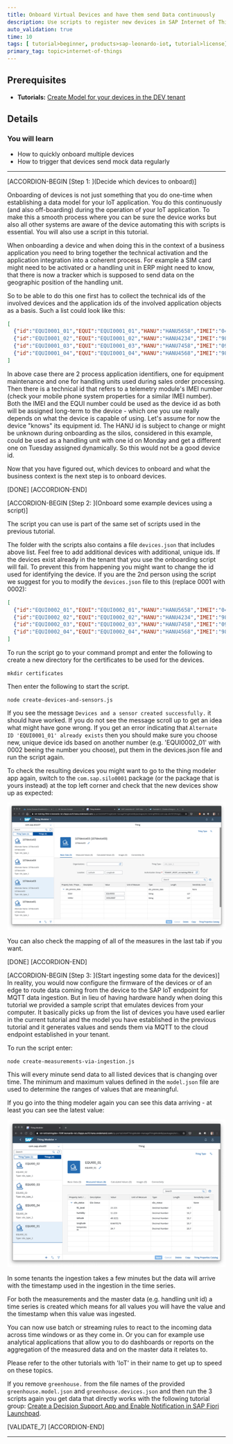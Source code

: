 ```yaml
---
title: Onboard Virtual Devices and have them send Data continuously
description: Use scripts to register new devices in SAP Internet of Things, download authentication certificates and then have data sent from those "virtual" devices from your computer.
auto_validation: true
time: 10
tags: [ tutorial>beginner, products>sap-leonardo-iot, tutorial>license]
primary_tag: topic>internet-of-things
---
```


## Prerequisites
 - **Tutorials:** [Create Model for your devices in the DEV tenant](iot-model-create)

## Details
### You will learn
  - How to quickly onboard multiple devices
  - How to trigger that devices send mock data regularly

---

[ACCORDION-BEGIN [Step 1: ](Decide which devices to onboard)]

Onboarding of devices is not just something that you do one-time when establishing a data model for your IoT application. You do this continuously (and also off-boarding) during the operation of your IoT application. To make this a smooth process where you can be sure the device works but also all other systems are aware of the device automating this with scripts is essential. You will also use a script in this tutorial.

When onboarding a device and when doing this in the context of a business application you need to bring together the technical activation and the application integration into a coherent process. For example a SIM card might need to be activated or a handling unit in ERP might need to know, that there is now a tracker which is supposed to send data on the geographic position of the handling unit.

So to be able to do this one first has to collect the technical ids of the involved devices and the application ids of the involved application objects as a basis. Such a list could look like this:

```JSON
[
  {"id":"EQUI0001_01","EQUI":"EQUI0001_01","HANU":"HANU5658","IMEI":"0456456580934"},
  {"id":"EQUI0001_02","EQUI":"EQUI0001_02","HANU":"HANU4234","IMEI":"9823065469902"},
  {"id":"EQUI0001_03","EQUI":"EQUI0001_03","HANU":"HANU7458","IMEI":"0983409580934"},
  {"id":"EQUI0001_04","EQUI":"EQUI0001_04","HANU":"HANU4568","IMEI":"9823098409902"}
]
```

In above case there are 2 process application identifiers, one for equipment maintenance and one for handling units used during sales order processing. Then there is a technical id that refers to a telemetry module's IMEI number (check your mobile phone system properties for a similar IMEI number). Both the IMEI and the EQUI number could be used as the device id as both will be assigned long-term to the device - which one you use really depends on what the device is capable of using. Let's assume for now the device "knows" its equipment id. The HANU id is subject to change or might be unknown during onboarding as the silos, considered in this example, could be used as a handling unit with one id on Monday and get a different one on Tuesday assigned dynamically. So this would not be a good device id.

Now that you have figured out, which devices to onboard and what the business context is the next step is to onboard devices.

[DONE]
[ACCORDION-END]

[ACCORDION-BEGIN [Step 2: ](Onboard some example devices using a script)]

The script you can use is part of the same set of scripts used in the previous tutorial.

The folder with the scripts also contains a file `devices.json` that includes above list. Feel free to add additional devices with additional, unique ids. If the devices exist already in the tenant that you use the onboarding script will fail. To prevent this from happening you might want to change the id used for identifying the device. If you are the 2nd person using the script we suggest for you to modify the `devices.json` file to this (replace 0001 with 0002):

```JSON
[
  {"id":"EQUI0002_01","EQUI":"EQUI0002_01","HANU":"HANU5658","IMEI":"0456456580934"},
  {"id":"EQUI0002_02","EQUI":"EQUI0002_02","HANU":"HANU4234","IMEI":"9823065469902"},
  {"id":"EQUI0002_03","EQUI":"EQUI0002_03","HANU":"HANU7458","IMEI":"0983409580934"},
  {"id":"EQUI0002_04","EQUI":"EQUI0002_04","HANU":"HANU4568","IMEI":"9823098409902"}
]
```

To run the script go to your command prompt and enter the following to create a new directory for the certificates to be used for the devices.

```Shell
mkdir certificates
```

Then enter the following to start the script.

```Shell
node create-devices-and-sensors.js
```

If you see the message `Devices and a sensor created successfully.` it should have worked. If you do not see the message scroll up to get an idea what might have gone wrong. If you get an error indicating that `Alternate ID 'EQUI0001_01' already exists` then you should make sure you choose new, unique device ids based on another number (e.g. 'EQUI0002_01' with 0002 beeing the number you choose), put them in the devices.json file and run the script again.

To check the resulting devices you might want to go to the thing modeler app again, switch to the `com.sap.silo0001` package (or the package that is yours instead) at the top left corner and check that the new devices show up as expected:

![New device with process data in place](device.png)

You can also check the mapping of all of the measures in the last tab if you want.

[DONE]
[ACCORDION-END]


[ACCORDION-BEGIN [Step 3: ](Start ingesting some data for the devices)]
In reality, you would now configure the firmware of the devices or of an edge to route data coming from the device to the SAP IoT endpoint for MQTT data ingestion. But in lieu of having hardware handy when doing this tutorial we provided a sample script that emulates devices from your computer. It basically picks up from the list of devices you have used earlier in the current tutorial and the model you have established in the previous tutorial and it generates values and sends them via MQTT to the cloud endpoint established in your tenant.

To run the script enter:

```Shell
node create-measurements-via-ingestion.js
```

This will every minute send data to all listed devices that is changing over time. The minimum and maximum values defined in the `model.json` file are used to determine the ranges of values that are meaningful.

If you go into the thing modeler again you can see this data arriving - at least you can see the latest value:


![Measured values showing up](measures.png)

In some tenants the ingestion takes a few minutes but the data will arrive with the timestamp used in the ingestion in the time series.

For both the measurements and the master data (e.g. handling unit id) a time series is created which means for all values you will have the value and the timestamp when this value was ingested.

You can now use batch or streaming rules to react to the incoming data across time windows or as they come in. Or you can for example use analytical applications that allow you to do dashboards or reports on the aggregation of the measured data and on the master data it relates to.

Please refer to the other tutorials with 'IoT' in their name to get up to speed on these topics.

If you remove `greenhouse.` from the file names of the provided `greenhouse.model.json` and `greenhouse.devices.json` and then run the 3 scripts again you get data that directly works with the following tutorial group: [Create a Decision Support App and Enable Notification in SAP Fiori Launchpad](group.iot-app-decision-support).

[VALIDATE_7]
[ACCORDION-END]

---

